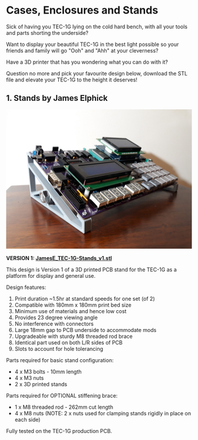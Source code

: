 # Cases, Enclosures and Stands

Sick of having you TEC-1G lying on the cold hard bench, with all your tools and parts shorting the underside?

Want to display your beautiful TEC-1G in the best light possible so your friends and family will go "Ooh" and "Ahh" at your cleverness?

Have a 3D printer that has you wondering what you can do with it?

Question no more and pick your favourite design below, download the STL file and elevate your TEC-1G to the height it deserves!

## 1. Stands by James Elphick
![James Frame](JamesE_TEC-1G-Stands_1.jpg)

**VERSION 1: [JamesE_TEC-1G-Stands_v1.stl](./JamesE_TEC-1G-Stands_v1.stl)**

  This design is Version 1 of a 3D printed PCB stand for the TEC-1G as a platform for display and general use.
  
  Design features:
  1. Print duration ~1.5hr at standard speeds for one set (of 2)
  2. Compatible with 180mm x 180mm print bed size
  3. Minimum use of materials and hence low cost
  4. Provides 23 degree viewing angle
  5. No interference with connectors
  6. Large 18mm gap to PCB underside to accommodate mods
  7. Upgradeable with sturdy M8 threaded rod brace
  8. Identical part used on both L/R sides of PCB
  9. Slots to account for hole tolerancing
  
Parts required for basic stand configuration:
- 4 x M3 bolts - 10mm length
- 4 x M3 nuts
- 2 x 3D printed stands
  
Parts required for OPTIONAL stiffening brace:
- 1 x M8 threaded rod - 262mm cut length
- 4 x M8 nuts (NOTE: 2 x nuts used for clamping stands rigidly in place on each side)
  
Fully tested on the TEC-1G production PCB.
